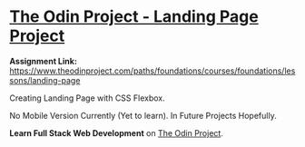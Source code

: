 # [The Odin Project - Landing Page Project](https://www.theodinproject.com/paths/foundations/courses/foundations/lessons/landing-page)

**Assignment Link:** https://www.theodinproject.com/paths/foundations/courses/foundations/lessons/landing-page

Creating Landing Page with CSS Flexbox.

No Mobile Version Currently (Yet to learn). In Future Projects Hopefully.

**Learn Full Stack Web Development** on [The Odin Project](https://www.theodinproject.com/).
